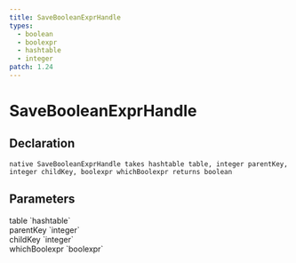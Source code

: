 ```yaml
---
title: SaveBooleanExprHandle
types:
  - boolean
  - boolexpr
  - hashtable
  - integer
patch: 1.24
---
```


# SaveBooleanExprHandle

## Declaration

```
native SaveBooleanExprHandle takes hashtable table, integer parentKey, integer childKey, boolexpr whichBoolexpr returns boolean
```

## Parameters
<dl>
  <dt>table `hashtable`</dt>
  <dd></dd>

  <dt>parentKey `integer`</dt>
  <dd></dd>

  <dt>childKey `integer`</dt>
  <dd></dd>

  <dt>whichBoolexpr `boolexpr`</dt>
  <dd></dd>
</dl>